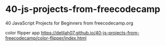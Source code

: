 # 40-js-projects-from-freecodecamp

40 JavaScript Projects for Beginners from freecodecamp.org

color flipper app
https://delilah07.github.io/40-js-projects-from-freecodecamp/color-flipper/index.html
